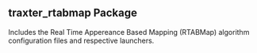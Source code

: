 ## traxter_rtabmap Package

Includes the Real Time Appereance Based Mapping (RTABMap) algorithm configuration files and respective launchers.